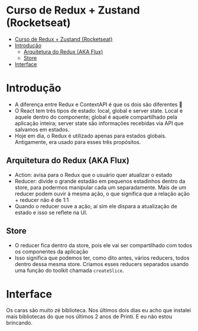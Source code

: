 # Curso de Redux + Zustand (Rocketseat)

<!--toc:start-->

- [Curso de Redux + Zustand (Rocketseat)](#curso-de-redux-zustand-rocketseat)
- [Introdução](#introdução)
  - [Arquitetura do Redux (AKA Flux)](#arquitetura-do-redux-aka-flux)
  - [Store](#store)
- [Interface](#interface)
<!--toc:end-->

# Introdução

- A diferença entre Redux e ContextAPI é que os dois são diferentes :shrug:
- O React tem três tipos de estado: local, global e server state. Local é aquele dentro do componente; global é aquele compartilhado pela aplicação inteira; server state são informações recebidas via API que salvamos em estados.
- Hoje em dia, o Redux é utilizado apenas para estados globais. Antigamente, era usado para esses três propósitos.

## Arquitetura do Redux (AKA Flux)

- Action: avisa para o Redux que o usuário quer atualizar o estado
- Reducer: divide o grande estadão em pequenos estadinhos dentro da store, para podermos manipular cada um separadamente. Mais de um reducer podem ouvir à mesma ação, o que significa que a relação ação + reducer não é de 1:1
- Quando o reducer ouve a ação, aí sim ele dispara a atualização de estado e isso se reflete na UI.

## Store

- O reducer fica dentro da store, pois ele vai ser compartilhado com todos os componentes da aplicação
- Isso significa que podemos ter, como dito antes, vários reducers, todos dentro dessa mesma store. Criamos esses reducers separados usando uma função do toolkit chamada `createSlice`.

# Interface

Os caras são muito zé biblioteca. Nos últimos dois dias eu acho que instalei mais bibliotecas do que nos últimos 2 anos de Printi. E eu não estou brincando.
